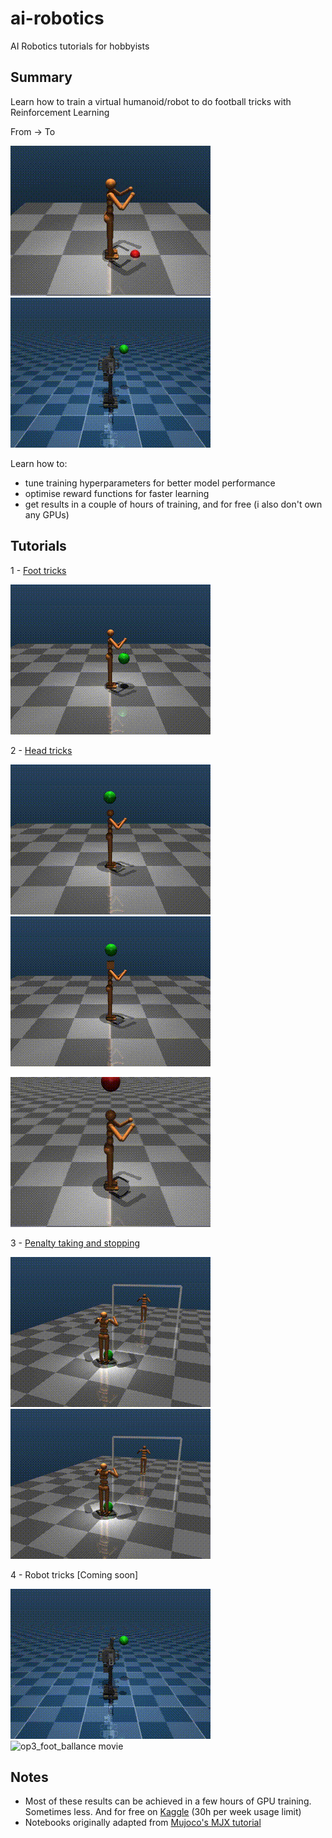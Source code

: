 # ai-robotics
AI Robotics tutorials for hobbyists

## Summary
Learn how to train a virtual humanoid/robot to do football tricks with Reinforcement Learning

From -> To

![humanoid_falling movie](https://github.com/goncalog/ai-robotics/raw/main/gifs/first.gif)
![op3_foot_bounces movie](https://github.com/goncalog/ai-robotics/raw/main/gifs/op3_17.gif)

Learn how to:
- tune training hyperparameters for better model performance
- optimise reward functions for faster learning
- get results in a couple of hours of training, and for free (i also don't own any GPUs)

## Tutorials
1 - [Foot tricks](https://github.com/goncalog/ai-robotics/blob/main/tutorials/foot_tricks.ipynb)

![humanoid_foot_bounces movie](https://github.com/goncalog/ai-robotics/raw/main/gifs/humanoid_foot_84.gif)

2 - [Head tricks](https://github.com/goncalog/ai-robotics/blob/main/tutorials/head_tricks.ipynb)

![humanoid_head_bounces movie](https://github.com/goncalog/ai-robotics/raw/main/gifs/humanoid_head_7.gif)
![humanoid_box_head_bounces movie](https://github.com/goncalog/ai-robotics/raw/main/gifs/humanoid_box_head_30.gif)

![humanoid_head_ballance movie](https://github.com/goncalog/ai-robotics/raw/main/gifs/humanoid_head_balance.gif)

3 - [Penalty taking and stopping](https://github.com/goncalog/ai-robotics/blob/main/tutorials/penalties.ipynb)

![great_goal movie](https://github.com/goncalog/ai-robotics/raw/main/gifs/great_goal.gif)
![great_save movie](https://github.com/goncalog/ai-robotics/raw/main/gifs/great_save.gif)

4 - Robot tricks [Coming soon]

![op3_foot_bounces movie](https://github.com/goncalog/ai-robotics/raw/main/gifs/op3_17.gif)
![op3_foot_ballance movie](https://github.com/goncalog/ai-robotics/raw/main/gifs/op3_foot_ballance.gif)

## Notes
* Most of these results can be achieved in a few hours of GPU training. Sometimes less. And for free on [Kaggle](https://www.kaggle.com/) (30h per week usage limit)
* Notebooks originally adapted from [Mujoco's MJX tutorial](https://colab.research.google.com/github/google-deepmind/mujoco/blob/main/mjx/tutorial.ipynb)
